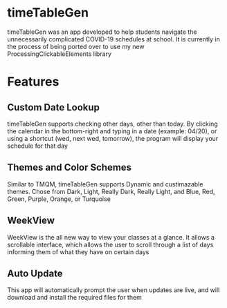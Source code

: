 # timeTableGen
timeTableGen was an app developed to help students navigate the unnecessarily complicated COVID-19 schedules at school. It is currently in the process of being ported over to use my new ProcessingClickableElements library
 # Features
 ## Custom Date Lookup
 timeTableGen supports checking other days, other than today. By clicking the calendar in the bottom-right and typing in a date (example: 04/20), or using a shortcut (wed, next wed, tomorrow), the program will display your schedule for that day
 
 ## Themes and Color Schemes
 Similar to TMQM, timeTableGen supports Dynamic and custimazable themes. Chose from Dark, Light, Really Dark, Really Light, and Blue, Red, Green, Purple, Orange, or Turquoise

## WeekView
 WeekView is the all new way to view your classes at a glance. It allows a scrollable interface, which allows the user to scroll through a list of days informing them of what they have on certain days

## Auto Update
 This app will automatically prompt the user when updates are live, and will download and install the required files for them
